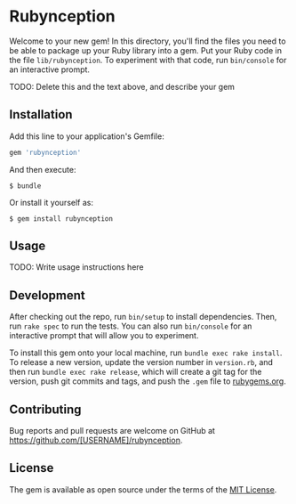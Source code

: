 # Rubynception

Welcome to your new gem! In this directory, you'll find the files you need to be able to package up your Ruby library into a gem. Put your Ruby code in the file `lib/rubynception`. To experiment with that code, run `bin/console` for an interactive prompt.

TODO: Delete this and the text above, and describe your gem

## Installation

Add this line to your application's Gemfile:

```ruby
gem 'rubynception'
```

And then execute:

    $ bundle

Or install it yourself as:

    $ gem install rubynception

## Usage

TODO: Write usage instructions here

## Development

After checking out the repo, run `bin/setup` to install dependencies. Then, run `rake spec` to run the tests. You can also run `bin/console` for an interactive prompt that will allow you to experiment.

To install this gem onto your local machine, run `bundle exec rake install`. To release a new version, update the version number in `version.rb`, and then run `bundle exec rake release`, which will create a git tag for the version, push git commits and tags, and push the `.gem` file to [rubygems.org](https://rubygems.org).

## Contributing

Bug reports and pull requests are welcome on GitHub at https://github.com/[USERNAME]/rubynception.


## License

The gem is available as open source under the terms of the [MIT License](http://opensource.org/licenses/MIT).

